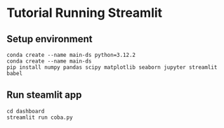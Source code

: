 # Tutorial Running Streamlit

## Setup environment
```
conda create --name main-ds python=3.12.2
conda create --name main-ds 
pip install numpy pandas scipy matplotlib seaborn jupyter streamlit babel

```

## Run steamlit app
```
cd dashboard
streamlit run coba.py
```